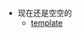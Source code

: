 <!-- _sidebar.md -->

- 现在还是空空的
	- [template](/README.md)
<!--
* Typora+Docsify使用指南
  * [Docsify使用指南](/ProjectDocs/Docsify使用指南.md) 
  * [Typora+Docsify快速入门](/ProjectDocs/Typora+Docsify快速入门.md)
* Docsify部署
  * [Docsify部署教程](/ProjectDocs/Docsify部署教程.md)
-->